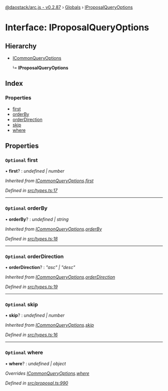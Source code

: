 [@daostack/arc.js - v0.2.87](../README.md) › [Globals](../globals.md) › [IProposalQueryOptions](iproposalqueryoptions.md)

# Interface: IProposalQueryOptions

## Hierarchy

* [ICommonQueryOptions](icommonqueryoptions.md)

  ↳ **IProposalQueryOptions**

## Index

### Properties

* [first](iproposalqueryoptions.md#optional-first)
* [orderBy](iproposalqueryoptions.md#optional-orderby)
* [orderDirection](iproposalqueryoptions.md#optional-orderdirection)
* [skip](iproposalqueryoptions.md#optional-skip)
* [where](iproposalqueryoptions.md#optional-where)

## Properties

### `Optional` first

• **first**? : *undefined | number*

*Inherited from [ICommonQueryOptions](icommonqueryoptions.md).[first](icommonqueryoptions.md#optional-first)*

*Defined in [src/types.ts:17](https://github.com/daostack/alchemy-monorepo/blob/6a18bc5/packages/arc.js/src/types.ts#L17)*

___

### `Optional` orderBy

• **orderBy**? : *undefined | string*

*Inherited from [ICommonQueryOptions](icommonqueryoptions.md).[orderBy](icommonqueryoptions.md#optional-orderby)*

*Defined in [src/types.ts:18](https://github.com/daostack/alchemy-monorepo/blob/6a18bc5/packages/arc.js/src/types.ts#L18)*

___

### `Optional` orderDirection

• **orderDirection**? : *"asc" | "desc"*

*Inherited from [ICommonQueryOptions](icommonqueryoptions.md).[orderDirection](icommonqueryoptions.md#optional-orderdirection)*

*Defined in [src/types.ts:19](https://github.com/daostack/alchemy-monorepo/blob/6a18bc5/packages/arc.js/src/types.ts#L19)*

___

### `Optional` skip

• **skip**? : *undefined | number*

*Inherited from [ICommonQueryOptions](icommonqueryoptions.md).[skip](icommonqueryoptions.md#optional-skip)*

*Defined in [src/types.ts:16](https://github.com/daostack/alchemy-monorepo/blob/6a18bc5/packages/arc.js/src/types.ts#L16)*

___

### `Optional` where

• **where**? : *undefined | object*

*Overrides [ICommonQueryOptions](icommonqueryoptions.md).[where](icommonqueryoptions.md#optional-where)*

*Defined in [src/proposal.ts:990](https://github.com/daostack/alchemy-monorepo/blob/6a18bc5/packages/arc.js/src/proposal.ts#L990)*
